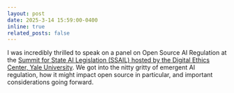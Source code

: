 ```yaml
---
layout: post
date: 2025-3-14 15:59:00-0400
inline: true
related_posts: false
---
```


I was incredibly thrilled to speak on a panel on Open Source AI Regulation at the [Summit for State AI Legislation (SSAIL) hosted by the Digital Ethics Center, Yale University](https://dec.yale.edu/programs/summit-on-state-ai-legislation-ssail). We got into the nitty gritty of emergent AI regulation, how it might impact open source in particular, and important considerations going forward. 